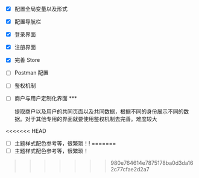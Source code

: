 - [x] 配置全局变量以及形式

- [x] 配置导航栏

- [x] 登录界面

- [x] 注册界面

- [x] 完善 Store

- [ ] Postman 配置

- [ ] 鉴权机制

- [ ] 商户与用户定制化界面 ***

  提取商户以及用户的共同页面以及共同数据，根据不同的身份展示不同的数据。对于其他专用的界面就要使用鉴权机制去完善。难度较大

<<<<<<< HEAD
- [ ] 主题样式配色参考等，很繁琐！!
=======
- [ ] 主题样式配色参考等，很繁琐！
>>>>>>> 980e764614e7875178ba0d3da162c77cfae2d2a7
